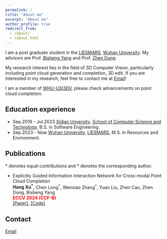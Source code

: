 ```yaml
---
permalink: /
title: "About me"
excerpt: "About me"
author_profile: true
redirect_from: 
  - /about/
  - /about.html
---
```



I am a post graduate student in the [LIESMARS](https://liesmars.whu.edu.cn/), [Wuhan University](https://www.whu.edu.cn/). My advisors are Prof. [Bisheng Yang](https://3s.whu.edu.cn/info/1025/1415.htm) and Prof. [Zhen Dong](https://dongzhenwhu.github.io/index.html).

My research interest lies in the field of 3D Computer Vision, particularly including point cloud generation and completion, 3D edit. If you are interested in my research, feel free to contact me at [Email](mailto:190107xh@whu.edu.cn)!

I am a member of [WHU-USI3DV](https://github.com/WHU-USI3DV), please check advancements on point cloud completion.



## Education experience

- Sep.2019 - Jul.2023  [Xidian Unversity](https://www.xidian.edu.cn/), [School of Computer Science and Technology](https://cs.xidian.edu.cn/), B.S. in Software Engineering.
- Sep.2023 - Now  [Wuhan University](https://www.whu.edu.cn/), [LIESMARS](https://liesmars.whu.edu.cn/), M.S. in Resources and Environment.

## Publications
\* denotes equal contributions and † denotes the corresponding author.

- Explicitly Guided Information Interaction Network for Cross-modal Point Cloud Completion\
  **Hang Xu<sup>*</sup>**, Chen Long<sup>*</sup>, Wenxiao Zhang<sup>&dagger;</sup>, Yuan Liu, Zhen Cao, Zhen Dong, Bisheng Yang\
  <span style="color:red">**ECCV 2024 (CCF-B)**</span>\
  [[Paper]](https://arxiv.org/pdf/2407.02887), [[Code]](https://github.com/WHU-USI3DV/EGIInet)

## Contact
[Email](mailto:190107xh@whu.edu.cn)
